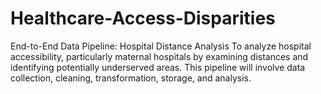 # Healthcare-Access-Disparities
End-to-End Data Pipeline: Hospital Distance Analysis
To analyze hospital accessibility, particularly maternal hospitals by examining distances and identifying potentially underserved areas. This pipeline will involve data collection, cleaning, transformation, storage, and analysis.
